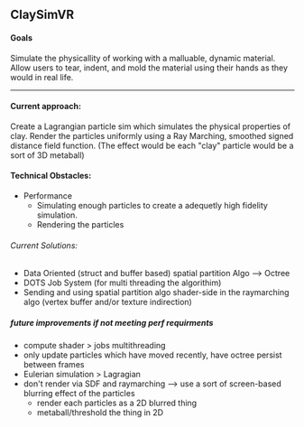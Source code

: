 ## ClaySimVR

#### Goals
Simulate the physicallity of working with a malluable, dynamic material.
Allow users to tear, indent, and mold the material using their hands as they would in real life.

---

#### Current approach:
Create a Lagrangian particle sim which simulates the physical properties of clay.
Render the particles uniformly using a Ray Marching, smoothed signed distance field function. 
(The effect would be each "clay" particle would be a sort of 3D metaball)

#### Technical Obstacles:
- Performance
  - Simulating enough particles to create a adequetly high fidelity simulation.
  -  Rendering the particles

###### Current Solutions:
- Data Oriented (struct and buffer based) spatial partition Algo --> Octree
- DOTS Job System (for multi threading the algorithim)
- Sending and using spatial partition algo shader-side in the raymarching algo (vertex buffer and/or texture indirection)

##### future improvements if not meeting perf requirments
- compute shader > jobs multithreading
- only update particles which have moved recently, have octree persist between frames
- Eulerian simulation > Lagragian
- don't render via SDF and raymarching --> use a sort of screen-based blurring effect of the particles
  - render each particles as a 2D blurred thing
  - metaball/threshold the thing in 2D



